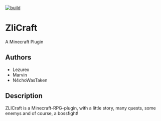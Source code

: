 [![build](https://github.com/Lezurex/ZliCraft/actions/workflows/maven.yml/badge.svg)](https://github.com/Lezurex/ZliCraft/actions/workflows/maven.yml)
# ZliCraft
A Minecraft Plugin
## Authors
- Lezurex
- Marvin
- N4choWasTaken
## Description
ZLICraft is a Minecraft-RPG-plugin, with a little story, many quests, some enemys and of course, a bossfight! 
